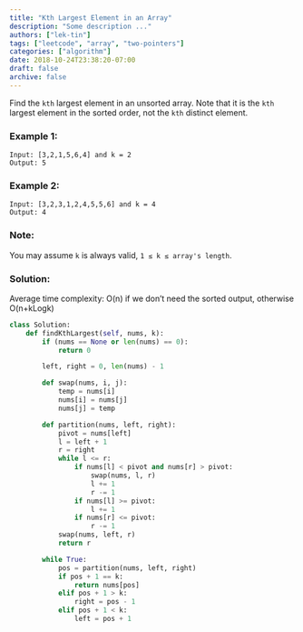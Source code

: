 ```yaml
---
title: "Kth Largest Element in an Array"
description: "Some description ..."
authors: ["lek-tin"]
tags: ["leetcode", "array", "two-pointers"]
categories: ["algorithm"]
date: 2018-10-24T23:38:20-07:00
draft: false
archive: false
---
```

Find the `kth` largest element in an unsorted array. Note that it is the `kth` largest element in the sorted order, not the `kth` distinct element.

### Example 1:
```
Input: [3,2,1,5,6,4] and k = 2
Output: 5
```
### Example 2:
```
Input: [3,2,3,1,2,4,5,5,6] and k = 4
Output: 4
```
### Note:
You may assume `k` is always valid, `1 ≤ k ≤ array's length`.
### Solution:
Average time complexity: O(n) if we don’t need the sorted output, otherwise O(n+kLogk)
```python
class Solution:
    def findKthLargest(self, nums, k):
        if (nums == None or len(nums) == 0):
            return 0

        left, right = 0, len(nums) - 1

        def swap(nums, i, j):
            temp = nums[i]
            nums[i] = nums[j]
            nums[j] = temp

        def partition(nums, left, right):
            pivot = nums[left]
            l = left + 1
            r = right
            while l <= r:
                if nums[l] < pivot and nums[r] > pivot:
                    swap(nums, l, r)
                    l += 1
                    r -= 1
                if nums[l] >= pivot:
                    l += 1
                if nums[r] <= pivot:
                    r -= 1
            swap(nums, left, r)
            return r

        while True:
            pos = partition(nums, left, right)
            if pos + 1 == k:
                return nums[pos]
            elif pos + 1 > k:
                right = pos - 1
            elif pos + 1 < k:
                left = pos + 1
```